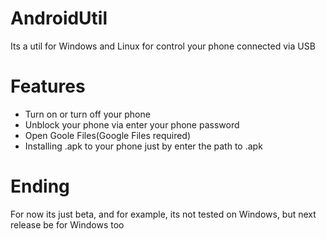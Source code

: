 # AndroidUtil
Its a util for Windows and Linux for control your phone connected via USB

# Features
- Turn on or turn off your phone
- Unblock your phone via enter your phone password
- Open Goole Files(Google Files required)
- Installing .apk to your phone just by enter the path to .apk
# Ending
For now its just beta, and for example, its not tested on Windows, but next release be for Windows too
